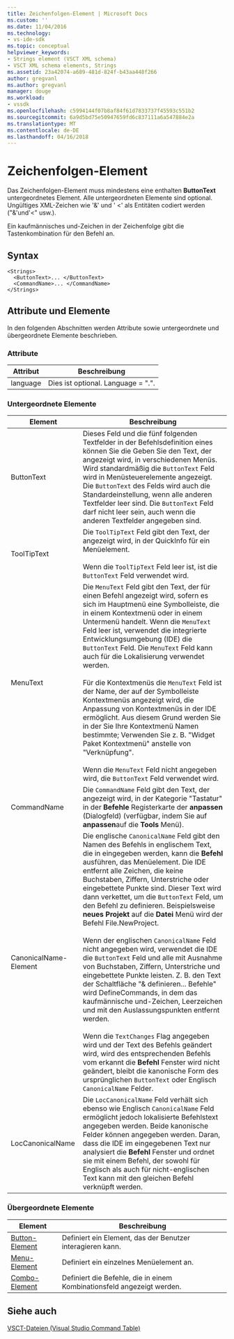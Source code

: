 ```yaml
---
title: Zeichenfolgen-Element | Microsoft Docs
ms.custom: ''
ms.date: 11/04/2016
ms.technology:
- vs-ide-sdk
ms.topic: conceptual
helpviewer_keywords:
- Strings element (VSCT XML schema)
- VSCT XML schema elements, Strings
ms.assetid: 23a42074-a689-481d-824f-b43aa448f266
author: gregvanl
ms.author: gregvanl
manager: douge
ms.workload:
- vssdk
ms.openlocfilehash: c5994144f07b8af84f61d7833737f45593c551b2
ms.sourcegitcommit: 6a9d5bd75e50947659fd6c837111a6a547884e2a
ms.translationtype: MT
ms.contentlocale: de-DE
ms.lasthandoff: 04/16/2018
---
```

# <a name="strings-element"></a>Zeichenfolgen-Element
Das Zeichenfolgen-Element muss mindestens eine enthalten **ButtonText** untergeordnetes Element. Alle untergeordneten Elemente sind optional. Ungültiges XML-Zeichen wie '&' und ' <' als Entitäten codiert werden ("&amp;'und'&lt;" usw.).  
  
 Ein kaufmännisches und-Zeichen in der Zeichenfolge gibt die Tastenkombination für den Befehl an.  
  
## <a name="syntax"></a>Syntax  
  
```  
<Strings>  
  <ButtonText>... </ButtonText>  
  <CommandName>... </CommandName>  
</Strings>  
```  
  
## <a name="attributes-and-elements"></a>Attribute und Elemente  
 In den folgenden Abschnitten werden Attribute sowie untergeordnete und übergeordnete Elemente beschrieben.  
  
### <a name="attributes"></a>Attribute  
  
|Attribut|Beschreibung|  
|---------------|-----------------|  
|language|Dies ist optional. Language = ".".|  
  
### <a name="child-elements"></a>Untergeordnete Elemente  
  
|Element|Beschreibung|  
|-------------|-----------------|  
|ButtonText|Dieses Feld und die fünf folgenden Textfelder in der Befehlsdefinition eines können Sie die Geben Sie den Text, der angezeigt wird, in verschiedenen Menüs. Wird standardmäßig die `ButtonText` Feld wird in Menüsteuerelemente angezeigt. Die `ButtonText` des Felds wird auch die Standardeinstellung, wenn alle anderen Textfelder leer sind. Die `ButtonText` Feld darf nicht leer sein, auch wenn die anderen Textfelder angegeben sind.|  
|ToolTipText|Die `ToolTipText` Feld gibt den Text, der angezeigt wird, in der QuickInfo für ein Menüelement.<br /><br /> Wenn die `ToolTipText` Feld leer ist, ist die `ButtonText` Feld verwendet wird.|  
|MenuText|Die `MenuText` Feld gibt den Text, der für einen Befehl angezeigt wird, sofern es sich im Hauptmenü eine Symbolleiste, die in einem Kontextmenü oder in einem Untermenü handelt. Wenn die `MenuText` Feld leer ist, verwendet die integrierte Entwicklungsumgebung (IDE) die `ButtonText` Feld. Die `MenuText` Feld kann auch für die Lokalisierung verwendet werden.<br /><br /> Für die Kontextmenüs die `MenuText` Feld ist der Name, der auf der Symbolleiste Kontextmenüs angezeigt wird, die Anpassung von Kontextmenüs in der IDE ermöglicht. Aus diesem Grund werden Sie in der Sie Ihre Kontextmenü Namen bestimmte; Verwenden Sie z. B. "Widget Paket Kontextmenü" anstelle von "Verknüpfung".<br /><br /> Wenn die `MenuText` Feld nicht angegeben wird, die `ButtonText` Feld verwendet wird.|  
|CommandName|Die `CommandName` Feld gibt den Text, der angezeigt wird, in der Kategorie "Tastatur" in der **Befehle** Registerkarte der **anpassen** (Dialogfeld) (verfügbar, indem Sie auf **anpassen**auf die **Tools** Menü).|  
|CanonicalName-Element|Die englische `CanonicalName` Feld gibt den Namen des Befehls in englischem Text, die in eingegeben werden, kann die **Befehl** ausführen, das Menüelement. Die IDE entfernt alle Zeichen, die keine Buchstaben, Ziffern, Unterstriche oder eingebettete Punkte sind. Dieser Text wird dann verkettet, um die `ButtonText` Feld, um den Befehl zu definieren. Beispielsweise **neues Projekt** auf die **Datei** Menü wird der Befehl File.NewProject.<br /><br /> Wenn der englischen `CanonicalName` Feld nicht angegeben wird, verwendet die IDE die `ButtonText` Feld und alle mit Ausnahme von Buchstaben, Ziffern, Unterstriche und eingebettete Punkte leisten. Z. B. den Text der Schaltfläche "& definieren... Befehle" wird DefineCommands, in dem das kaufmännische und-Zeichen, Leerzeichen und mit den Auslassungspunkten entfernt werden.<br /><br /> Wenn die `TextChanges` Flag angegeben wird und der Text des Befehls geändert wird, wird des entsprechenden Befehls vom erkannt die **Befehl** Fenster wird nicht geändert, bleibt die kanonische Form des ursprünglichen `ButtonText` oder Englisch `CanonicalName` Felder.|  
|LocCanonicalName|Die `LocCanonicalName` Feld verhält sich ebenso wie Englisch `CanonicalName` Feld ermöglicht jedoch lokalisierte Befehlstext angegeben werden. Beide kanonische Felder können angegeben werden. Daran, dass die IDE im eingegebenen Text nur analysiert die **Befehl** Fenster und ordnet sie mit einem Befehl, der sowohl für Englisch als auch für nicht-englischen Text kann mit den gleichen Befehl verknüpft werden.|  
  
### <a name="parent-elements"></a>Übergeordnete Elemente  
  
|Element|Beschreibung|  
|-------------|-----------------|  
|[Button-Element](../extensibility/button-element.md)|Definiert ein Element, das der Benutzer interagieren kann.|  
|[Menu-Element](../extensibility/menu-element.md)|Definiert ein einzelnes Menüelement an.|  
|[Combo-Element](../extensibility/combo-element.md)|Definiert die Befehle, die in einem Kombinationsfeld angezeigt werden.|  
  
## <a name="see-also"></a>Siehe auch  
 [VSCT-Dateien (Visual Studio Command Table)](../extensibility/internals/visual-studio-command-table-dot-vsct-files.md)